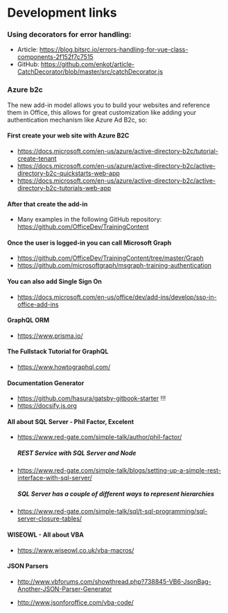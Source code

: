 # Development links

### Using decorators for error handling:
- Article: https://blog.bitsrc.io/errors-handling-for-vue-class-components-2f152f7c7515
- GitHub:  https://github.com/enkot/article-CatchDecorator/blob/master/src/catchDecorator.js

### Azure b2c
The new add-in model allows you to build your websites and reference them in Office, this allows for great customization like adding your authentication mechanism like Azure Ad B2c, so:

#### First create your web site with Azure B2C
- https://docs.microsoft.com/en-us/azure/active-directory-b2c/tutorial-create-tenant
- https://docs.microsoft.com/en-us/azure/active-directory-b2c/active-directory-b2c-quickstarts-web-app
- https://docs.microsoft.com/en-us/azure/active-directory-b2c/active-directory-b2c-tutorials-web-app
  
#### After that create the add-in
- Many examples in the following GitHub repository: https://github.com/OfficeDev/TrainingContent

#### Once the user is logged-in you can call Microsoft Graph
- https://github.com/OfficeDev/TrainingContent/tree/master/Graph
- https://github.com/microsoftgraph/msgraph-training-authentication

#### You can also add Single Sign On
- https://docs.microsoft.com/en-us/office/dev/add-ins/develop/sso-in-office-add-ins  

#### GraphQL ORM
- https://www.prisma.io/

#### The Fullstack Tutorial for GraphQL
- https://www.howtographql.com/

#### Documentation Generator
- https://github.com/hasura/gatsby-gitbook-starter !!!
- https://docsify.js.org

#### All about SQL Server - Phil Factor, Excelent
- https://www.red-gate.com/simple-talk/author/phil-factor/
  ##### REST Service with SQL Server and Node
- https://www.red-gate.com/simple-talk/blogs/setting-up-a-simple-rest-interface-with-sql-server/
  ##### SQL Server has a couple of different ways to represent hierarchies
- https://www.red-gate.com/simple-talk/sql/t-sql-programming/sql-server-closure-tables/

#### WISEOWL - All about VBA
- https://www.wiseowl.co.uk/vba-macros/

#### JSON Parsers
- http://www.vbforums.com/showthread.php?738845-VB6-JsonBag-Another-JSON-Parser-Generator

- http://www.jsonforoffice.com/vba-code/

